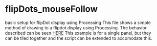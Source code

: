 # flipDots_mouseFollow
basic setup for flipDot display using Processing
This file shows a simple method of drawing to a flipdot display using Processing.
The behavior described can be seen <a href="https://vimeo.com/136869177">HERE</a>
This example is for a single panel, but they can be tiled together and the script can be extended to accomodate this.
